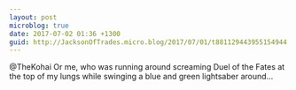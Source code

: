```yaml
---
layout: post
microblog: true
date: 2017-07-02 01:36 +1300
guid: http://JacksonOfTrades.micro.blog/2017/07/01/t881129443955154944.html
---
```

@TheKohai Or me, who was running around screaming Duel of the Fates at the top of my lungs while swinging a blue and green lightsaber around...
